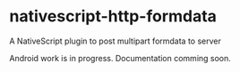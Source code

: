 # nativescript-http-formdata
A NativeScript plugin to post multipart formdata to server

Android work is in progress. Documentation comming soon.
